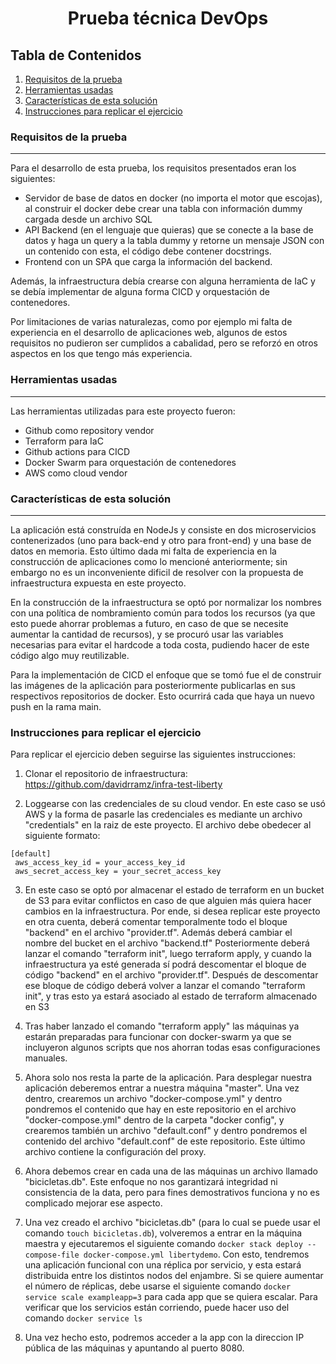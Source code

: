 <h1 align="center"> Prueba técnica DevOps </h1>

## Tabla de Contenidos
1. [Requisitos de la prueba](#requisitos-de-la-prueba)
2. [Herramientas usadas](#herramientas-usadas)
3. [Características de esta solución](#características-de-esta-solución)
4. [Instrucciones para replicar el ejercicio](#instrucciones-para-replicar-el-ejercicio)

### Requisitos de la prueba
***
Para el desarrollo de esta prueba, los requisitos presentados eran los siguientes:

- Servidor de base de datos en docker (no importa el motor que escojas), al construir el docker debe crear una tabla con información dummy cargada desde un archivo SQL
- API Backend (en el lenguaje que quieras) que se conecte a la base de datos y haga un query a la tabla dummy y retorne un mensaje JSON con un contenido con esta, el código debe contener docstrings.
- Frontend con un SPA que carga la información del backend.

Además, la infraestructura debía crearse con alguna herramienta de IaC y se debía implementar de alguna forma CICD y orquestación de contenedores.

Por limitaciones de varias naturalezas, como por ejemplo mi falta de experiencia en el desarrollo de aplicaciones web, algunos de estos requisitos no pudieron ser cumplidos a cabalidad, pero se reforzó en otros aspectos en los que tengo más experiencia. 

### Herramientas usadas
***

Las herramientas utilizadas para este proyecto fueron:
- Github como repository vendor
- Terraform para IaC
- Github actions para CICD
- Docker Swarm para orquestación de contenedores
- AWS como cloud vendor

### Características de esta solución
***

La aplicación está construída en NodeJs y consiste en dos microservicios contenerizados (uno para back-end y otro para front-end) y una base de datos en memoria. Esto último dada mi falta de experiencia en la construcción de aplicaciones como lo mencioné anteriormente; sin embargo no es un inconveniente dificil de resolver con la propuesta de infraestructura expuesta en este proyecto.

En la construcción de la infraestructura se optó por normalizar los nombres con una política de nombramiento común para todos los recursos (ya que esto puede ahorrar problemas a futuro, en caso de que se necesite aumentar la cantidad de recursos), y se procuró usar las variables necesarias para evitar el hardcode a toda costa, pudiendo hacer de este código algo muy reutilizable.

Para la implementación de CICD el enfoque que se tomó fue el de construir las imágenes de la aplicación para posteriormente publicarlas en sus respectivos repositorios de docker. Esto ocurrirá cada que haya un nuevo push en la rama main.


### Instrucciones para replicar el ejercicio

Para replicar el ejercicio deben seguirse las siguientes instrucciones:

1. Clonar el repositorio de infraestructura: https://github.com/davidrramz/infra-test-liberty

2. Loggearse con las credenciales de su cloud vendor. En este caso se usó AWS y la forma de pasarle las credenciales es mediante un archivo "credentials" en la raiz de este proyecto. El archivo debe obedecer al siguiente formato: 
```
[default]
 aws_access_key_id = your_access_key_id
 aws_secret_access_key = your_secret_access_key
```

 3. En este caso se optó por almacenar el estado de terraform en un bucket de S3 para evitar conflictos en caso de que alguien más quiera hacer cambios en la infraestructura. Por ende, si desea replicar este proyecto en otra cuenta, deberá comentar temporalmente todo el bloque "backend" en el archivo "provider.tf". Además deberá cambiar el nombre del bucket en el archivo "backend.tf"
 Posteriormente deberá lanzar el comando "terraform init", luego terraform apply, y cuando la infraestructura ya esté generada sí podrá descomentar el bloque de código "backend" en el archivo "provider.tf".
 Después de descomentar ese bloque de código deberá volver a lanzar el comando "terraform init", y tras esto ya estará asociado al estado de terraform almacenado en S3

 4. Tras haber lanzado el comando "terraform apply" las máquinas ya estarán preparadas para funcionar con docker-swarm ya que se incluyeron algunos scripts que nos ahorran todas esas configuraciones manuales.

 5. Ahora solo nos resta la parte de la aplicación. Para desplegar nuestra aplicación deberemos entrar a nuestra máquina "master".
 Una vez dentro, crearemos un archivo "docker-compose.yml" y dentro pondremos el contenido que hay en este repositorio en el archivo "docker-compose.yml" dentro de la carpeta "docker config", y crearemos también un archivo "default.conf" y dentro pondremos el contenido del archivo "default.conf" de este repositorio. Este último archivo contiene la configuración del proxy. 

 6. Ahora debemos crear en cada una de las máquinas un archivo llamado "bicicletas.db". Este enfoque no nos garantizará integridad ni consistencia de la data, pero para fines demostrativos funciona y no es complicado mejorar ese aspecto. 

 7. Una vez creado el archivo "bicicletas.db" (para lo cual se puede usar el comando ```touch bicicletas.db```), volveremos a entrar en la máquina maestra y ejecutaremos el siguiente comando ```docker stack deploy --compose-file docker-compose.yml libertydemo```. Con esto, tendremos una aplicación funcional con una réplica por servicio, y esta estará distribuida entre los distintos nodos del enjambre.
 Si se quiere aumentar el número de réplicas, debe usarse el siguiente comando ```docker service scale exampleapp=3``` para cada app que se quiera escalar.
 Para verificar que los servicios están corriendo, puede hacer uso del comando ```docker service ls```

 8. Una vez hecho esto, podremos acceder a la app con la direccion IP pública de las máquinas y apuntando al puerto 8080.